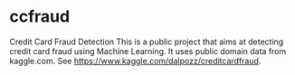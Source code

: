 # ccfraud
Credit Card Fraud Detection
This is a public project that aims at detecting credit card fraud using Machine Learning.
It uses public domain data from kaggle.com. See https://www.kaggle.com/dalpozz/creditcardfraud.
